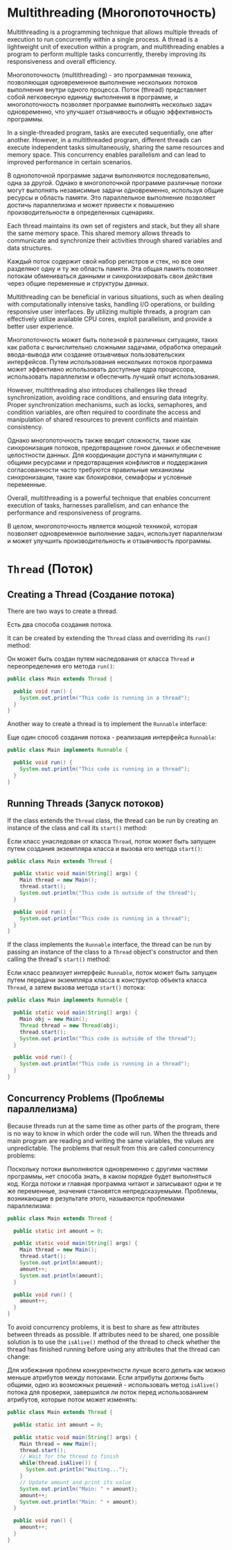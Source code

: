 # Multithreading (Многопоточность)

Multithreading is a programming technique that allows multiple threads of execution to run concurrently within a single process. A thread is a lightweight unit of execution within a program, and multithreading enables a program to perform multiple tasks concurrently, thereby improving its responsiveness and overall efficiency.

Многопоточность (multithreading) - это программная техника, позволяющая одновременное выполнение нескольких потоков выполнения внутри одного процесса. Поток (thread) представляет собой легковесную единицу выполнения в программе, и многопоточность позволяет программе выполнять несколько задач одновременно, что улучшает отзывчивость и общую эффективность программы.

In a single-threaded program, tasks are executed sequentially, one after another. However, in a multithreaded program, different threads can execute independent tasks simultaneously, sharing the same resources and memory space. This concurrency enables parallelism and can lead to improved performance in certain scenarios.

В однопоточной программе задачи выполняются последовательно, одна за другой. Однако в многопоточной программе различные потоки могут выполнять независимые задачи одновременно, используя общие ресурсы и область памяти. Это параллельное выполнение позволяет достичь параллелизма и может привести к повышению производительности в определенных сценариях.

Each thread maintains its own set of registers and stack, but they all share the same memory space. This shared memory allows threads to communicate and synchronize their activities through shared variables and data structures.

Каждый поток содержит свой набор регистров и стек, но все они разделяют одну и ту же область памяти. Эта общая память позволяет потокам обмениваться данными и синхронизировать свои действия через общие переменные и структуры данных.

Multithreading can be beneficial in various situations, such as when dealing with computationally intensive tasks, handling I/O operations, or building responsive user interfaces. By utilizing multiple threads, a program can effectively utilize available CPU cores, exploit parallelism, and provide a better user experience.

Многопоточность может быть полезной в различных ситуациях, таких как работа с вычислительно сложными задачами, обработка операций ввода-вывода или создание отзывчивых пользовательских интерфейсов. Путем использования нескольких потоков программа может эффективно использовать доступные ядра процессора, использовать параллелизм и обеспечить лучший опыт использования.

However, multithreading also introduces challenges like thread synchronization, avoiding race conditions, and ensuring data integrity. Proper synchronization mechanisms, such as locks, semaphores, and condition variables, are often required to coordinate the access and manipulation of shared resources to prevent conflicts and maintain consistency.

Однако многопоточность также вводит сложности, такие как синхронизация потоков, предотвращение гонок данных и обеспечение целостности данных. Для координации доступа и манипуляции с общими ресурсами и предотвращения конфликтов и поддержания согласованности часто требуются правильные механизмы синхронизации, такие как блокировки, семафоры и условные переменные.

Overall, multithreading is a powerful technique that enables concurrent execution of tasks, harnesses parallelism, and can enhance the performance and responsiveness of programs.

В целом, многопоточность является мощной техникой, которая позволяет одновременное выполнение задач, использует параллелизм и может улучшить производительность и отзывчивость программы.

# `Thread` (Поток)

## Creating a Thread (Создание потока)

There are two ways to create a thread.

Есть два способа создания потока.

It can be created by extending the `Thread` class and overriding its `run()` method:

Он может быть создан путем наследования от класса `Thread` и переопределения его метода `run()`:

```java
public class Main extends Thread {

  public void run() {
    System.out.println("This code is running in a thread");
  }
}
```

Another way to create a thread is to implement the `Runnable` interface:

Еще один способ создания потока - реализация интерфейса `Runnable`:

```java
public class Main implements Runnable {

  public void run() {
    System.out.println("This code is running in a thread");
  }
}
```

## Running Threads (Запуск потоков)

If the class extends the `Thread` class, the thread can be run by creating an instance of the class and call its `start()` method:

Если класс унаследован от класса `Thread`, поток может быть запущен путем создания экземпляра класса и вызова его метода `start()`:

```java
public class Main extends Thread {

  public static void main(String[] args) {
    Main thread = new Main();
    thread.start();
    System.out.println("This code is outside of the thread");
  }

  public void run() {
    System.out.println("This code is running in a thread");
  }
}
```

If the class implements the `Runnable` interface, the thread can be run by passing an instance of the class to a `Thread` object's constructor and then calling the thread's `start()` method:

Если класс реализует интерфейс `Runnable`, поток может быть запущен путем передачи экземпляра класса в конструктор объекта класса `Thread`, а затем вызова метода `start()` потока:

```java
public class Main implements Runnable {

  public static void main(String[] args) {
    Main obj = new Main();
    Thread thread = new Thread(obj);
    thread.start();
    System.out.println("This code is outside of the thread");
  }

  public void run() {
    System.out.println("This code is running in a thread");
  }
}
```

## Concurrency Problems (Проблемы параллелизма)

Because threads run at the same time as other parts of the program, there is no way to know in which order the code will run. When the threads and main program are reading and writing the same variables, the values are unpredictable. The problems that result from this are called concurrency problems:

Поскольку потоки выполняются одновременно с другими частями программы, нет способа знать, в каком порядке будет выполняться код. Когда потоки и главная программа читают и записывают одни и те же переменные, значения становятся непредсказуемыми. Проблемы, возникающие в результате этого, называются проблемами параллелизма:

```java
public class Main extends Thread {

  public static int amount = 0;

  public static void main(String[] args) {
    Main thread = new Main();
    thread.start();
    System.out.println(amount);
    amount++;
    System.out.println(amount);
  }

  public void run() {
    amount++;
  }
}
```

To avoid concurrency problems, it is best to share as few attributes between threads as possible. If attributes need to be shared, one possible solution is to use the `isAlive()` method of the thread to check whether the thread has finished running before using any attributes that the thread can change:

Для избежания проблем конкурентности лучше всего делить как можно меньше атрибутов между потоками. Если атрибуты должны быть общими, одно из возможных решений - использовать метод `isAlive()` потока для проверки, завершился ли поток перед использованием атрибутов, которые поток может изменять:

```java
public class Main extends Thread {

  public static int amount = 0;

  public static void main(String[] args) {
    Main thread = new Main();
    thread.start();
    // Wait for the thread to finish
    while(thread.isAlive()) {
      System.out.println("Waiting...");
    }
    // Update amount and print its value
    System.out.println("Main: " + amount);
    amount++;
    System.out.println("Main: " + amount);
  }

  public void run() {
    amount++;
  }
}
```
